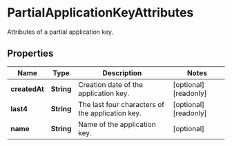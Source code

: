 

# PartialApplicationKeyAttributes

Attributes of a partial application key.

## Properties

Name | Type | Description | Notes
------------ | ------------- | ------------- | -------------
**createdAt** | **String** | Creation date of the application key. |  [optional] [readonly]
**last4** | **String** | The last four characters of the application key. |  [optional] [readonly]
**name** | **String** | Name of the application key. |  [optional]



